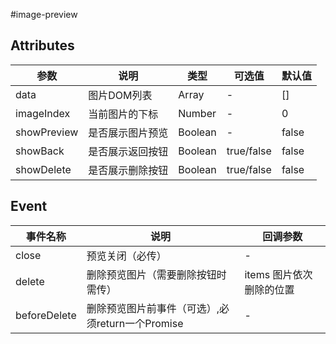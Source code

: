 #image-preview

## Attributes
|  参数 | 说明 | 类型  | 可选值  | 默认值  |
| ------------ | ------------ | ------------ | ------------ | ------------ |
| data | 图片DOM列表 | Array| - | [] |
| imageIndex | 当前图片的下标 | Number| - | 0 |
| showPreview | 是否展示图片预览 | Boolean| - | false |
| showBack | 是否展示返回按钮 | Boolean| true/false | false |
| showDelete | 是否展示删除按钮 | Boolean| true/false | false |


## Event

|  事件名称 | 说明 | 回调参数  |
| ------------ | ------------ | ------------ |
| close | 预览关闭（必传） | 	- |
| delete | 删除预览图片（需要删除按钮时需传） | items 图片依次删除的位置  |
| beforeDelete | 删除预览图片前事件（可选）,必须return一个Promise | - |